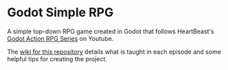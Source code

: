 # Godot Simple RPG
 
A simple top-down RPG game created in Godot that follows HeartBeast's [Godot Action RPG Series](https://www.youtube.com/playlist?list=PL9FzW-m48fn2SlrW0KoLT4n5egNdX-W9a) on Youtube.

The [wiki for this repository](https://github.com/acbarker19/Godot-Simple-RPG/wiki) details what is taught in each episode and some helpful tips for creating the project.

